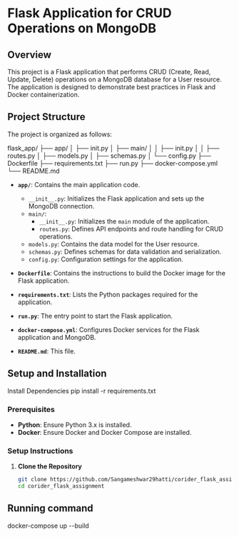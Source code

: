 # Flask Application for CRUD Operations on MongoDB

## Overview

This project is a Flask application that performs CRUD (Create, Read, Update, Delete) operations on a MongoDB database for a User resource. The application is designed to demonstrate best practices in Flask and Docker containerization.

## Project Structure

The project is organized as follows:


flask_app/
├── app/
│ ├── init.py
│ ├── main/
│ │ ├── init.py
│ │ ├── routes.py
│ ├── models.py
│ ├── schemas.py
│ └── config.py
├── Dockerfile
├── requirements.txt
├── run.py
├── docker-compose.yml
└── README.md


- **`app/`**: Contains the main application code.
  - `__init__.py`: Initializes the Flask application and sets up the MongoDB connection.
  - `main/`:
    - `__init__.py`: Initializes the `main` module of the application.
    - `routes.py`: Defines API endpoints and route handling for CRUD operations.
  - `models.py`: Contains the data model for the User resource.
  - `schemas.py`: Defines schemas for data validation and serialization.
  - `config.py`: Configuration settings for the application.

- **`Dockerfile`**: Contains the instructions to build the Docker image for the Flask application.

- **`requirements.txt`**: Lists the Python packages required for the application.

- **`run.py`**: The entry point to start the Flask application.

- **`docker-compose.yml`**: Configures Docker services for the Flask application and MongoDB.

- **`README.md`**: This file.

## Setup and Installation

Install Dependencies
pip install -r requirements.txt


### Prerequisites

- **Python**: Ensure Python 3.x is installed.
- **Docker**: Ensure Docker and Docker Compose are installed.

### Setup Instructions

1. **Clone the Repository**

   ```bash
   git clone https://github.com/Sangameshwar29hatti/corider_flask_assignment.git
   cd corider_flask_assignment

## Running command

docker-compose up --build




